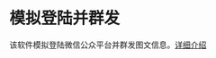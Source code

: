 模拟登陆并群发
=============
该软件模拟登陆微信公众平台并群发图文信息。[详细介绍][1]

[1]: http://jonbakerfish.diandian.com/post/2014-01-15/WxSimulateWeb
